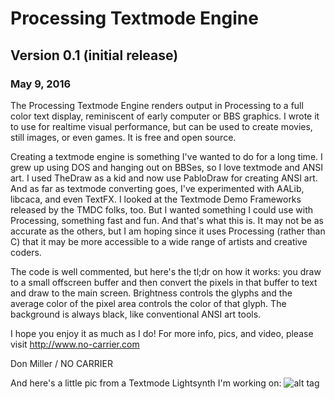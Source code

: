 # Processing Textmode Engine
## Version 0.1 (initial release)
### May 9, 2016

The Processing Textmode Engine renders output in Processing to a full color text display,
reminiscent of early computer or BBS graphics. I wrote it to use for realtime
visual performance, but can be used to create movies, still images, or even games.
It is free and open source.

Creating a textmode engine is something I've wanted to do for a long time. I
grew up using DOS and hanging out on BBSes, so I love textmode and ANSI art. I
used TheDraw as a kid and now use PabloDraw for creating ANSI art. And as far as
textmode converting goes, I've experimented with AALib, libcaca, and even TextFX.
I looked at the Textmode Demo Frameworks released by the TMDC folks, too. But I wanted
something I could use with Processing, something fast and fun. And that's what
this is. It may not be as accurate as the others, but I am hoping since it uses
Processing (rather than C) that it may be more accessible to a wide range of
artists and creative coders.

The code is well commented, but here's the tl;dr on how it works: you draw to a small
offscreen buffer and then convert the pixels in that buffer to text and draw to the
main screen. Brightness controls the glyphs and the average color of the pixel area
controls the color of that glyph. The background is always black, like conventional
ANSI art tools.

I hope you enjoy it as much as I do! For more info, pics, and video, please
visit http://www.no-carrier.com

Don Miller / NO CARRIER

And here's a little pic from a Textmode Lightsynth I'm working on:
![alt tag](http://www.no-carrier.com/img/lightSynth640_c.png)
